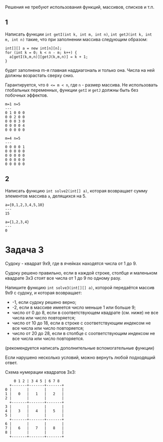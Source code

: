 Решения не требуют использования функций, массивов, списков и т.п.

## 1

Написать функции `int getI(int k, int m, int n)`, `int getJ(int k, int m, int n)` такие, что при заполнении массива следующим образом:
```
int[][] a = new int[n][n];
for (int k = 0; k < n - m; k++) {
  a[getI(k,m,n)][getJ(k,m,n)] = k + 1;
}
```
будет заполнена m-я главная наддиагональ и только она. Числа на ней должны возрастать сверху сниз.

Гарантируется, что `0 <= m < n`, где `n` - размер массива. Не использовать глобальных переменных, функции `getI` и `getJ` должны быть без побочных эффектов.

```
m=1 n=5
---
0 1 0 0 0
0 0 2 0 0
0 0 0 3 0
0 0 0 0 4
0 0 0 0 0
```

```
m=4 n=5
---
0 0 0 0 1
0 0 0 0 0
0 0 0 0 0
0 0 0 0 0
0 0 0 0 0
```


## 2

Написать функцию `int solve2(int[] a)`, которая возвращает сумму элементов массива `a`, делящихся на 5.

```
a={0,1,2,3,4,5,10}
---
15
```

```
a={1,2,3,4}
---
0
```

# Задача 3

Судоку - квадрат 9x9, где в ячейках находятся числа от 1 до 9.

Судоку решено правильно, если в каждой строке, столбце и маленьком квадрате 3х3 стоят все числа от 1 до 9 по одному разу.

Напишите функцию `int solve3(int[][] a)`, которой передаётся массив 9х9 с судоку, и которая возвращает:
- -1, если судоку решено верно;
- -2, если в массиве имеется число меньше 1 или больше 9;
- число от 0 до 8, если в соответствующем квадрате (см. ниже) не все числа или число повторяется;
- число от 10 до 18, если в строке с соответствующим индексом не все числа или число повторяется;
- число от 20 до 28, если в столбце с соответствующим индексом не все числа или число повторяется.

(рекомендуется написать дополнительные вспомогательные функции)

Если нарушено несколько условий, можно вернуть любой подходящий ответ.

Схема нумерации квадратов 3х3:

```
    0 1 2 | 3 4 5 | 6 7 8
  +-------+-------+-------+
0 |       |       |       |
1 |   0   |   1   |   2   |
2 |       |       |       |
  +-------+-------+-------+
3 |       |       |       |
4 |   3   |   4   |   5   |
5 |       |       |       |
  +-------+-------+-------+
6 |       |       |       |
7 |   6   |   7   |   8   |
8 |       |       |       |
  +-------+-------+-------+
```

